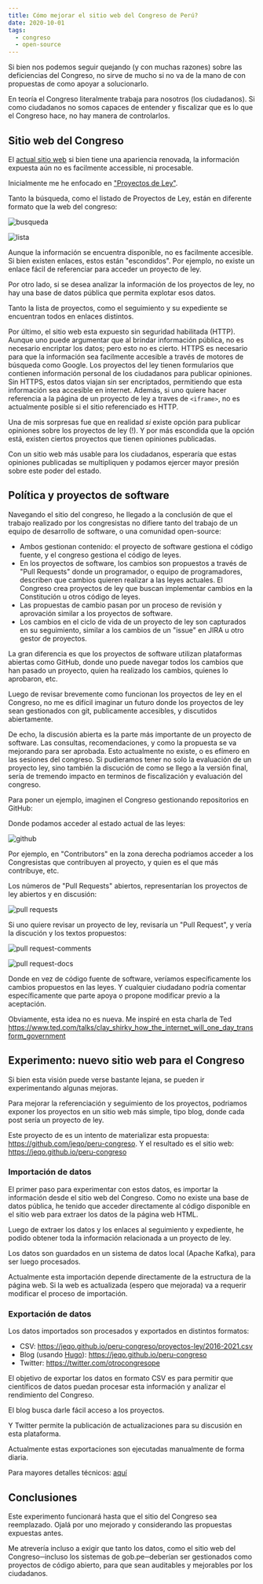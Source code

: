 ```yaml
---
title: Cómo mejorar el sitio web del Congreso de Perú?
date: 2020-10-01
tags:
  - congreso
  - open-source
---
```


Si bien nos podemos seguir quejando (y con muchas razones) sobre las deficiencias del Congreso, no sirve de mucho si no va de la mano de con propuestas de como apoyar a solucionarlo.

En teoría el Congreso literalmente trabaja para nosotros (los ciudadanos). 
Si como ciudadanos no somos capaces de entender y fiscalizar que es lo que el Congreso hace, no hay manera de controlarlos.

## Sitio web del Congreso

El [actual sitio web](http://www.congreso.gob.pe) si bien tiene una apariencia renovada, la información expuesta aún no es facilmente accessible, ni procesable.

Inicialmente me he enfocado en ["Proyectos de Ley"](http://www.congreso.gob.pe/pley-2016-2021).

Tanto la búsqueda, como el listado de Proyectos de Ley, están en diferente formato que la web del congreso:

![busqueda](/images/posts/2020-10-02-peru-congreso/busqueda.png)

![lista](/images/posts/2020-10-02-peru-congreso/lista.png)

Aunque la información se encuentra disponible, no es facilmente accesible. 
Si bien existen enlaces, estos están "escondidos".
Por ejemplo, no existe un enlace fácil de referenciar para acceder un proyecto de ley.

Por otro lado, si se desea analizar la información de los proyectos de ley, no hay una base de datos pública que permita explotar esos datos.

Tanto la lista de proyectos, como el seguimiento y su expediente se encuentran todos en enlaces distintos.

Por último, el sitio web esta expuesto sin seguridad habilitada (HTTP). 
Aunque uno puede argumentar que al brindar información pública, no es necesario encriptar los datos; pero esto no es cierto. 
HTTPS es necesario para que la información sea facilmente accesible a través de motores de búsqueda como Google.
Los proyectos del ley tienen formularios que contienen información personal de los ciudadanos para publicar opiniones.
Sin HTTPS, estos datos viajan sin ser encriptados, permitiendo que esta información sea accesible en internet.
Además, si uno quiere hacer referencia a la página de un proyecto de ley a traves de `<iframe>`, no es actualmente posible si el sitio referenciado es HTTP.

Una de mis sorpresas fue que en realidad _si_ existe opción para publicar opiniones sobre los proyectos de ley (!). Y por más escondida que la opción está, existen ciertos proyectos que tienen opiniones publicadas.

Con un sitio web más usable para los ciudadanos, esperaría que estas opiniones publicadas se multipliquen y podamos ejercer mayor presión sobre este poder del estado.

## Política y proyectos de software

Navegando el sitio del congreso, he llegado a la conclusión de que el trabajo realizado por los congresistas no difiere tanto del trabajo de un equipo de desarrollo de software, o una comunidad open-source:

- Ambos gestionan contenido: el proyecto de software gestiona el código fuente, y el congreso gestiona el código de leyes.
- En los proyectos de software, los cambios son propuestos a través de "Pull Requests" donde un programador, o equipo de programadores, describen que cambios quieren realizar a las leyes actuales. El Congreso crea proyectos de ley que buscan implementar cambios en la Constitución u otros código de leyes.
- Las propuestas de cambio pasan por un proceso de revisión y aprovación similar a los proyectos de software.
- Los cambios en el ciclo de vida de un proyecto de ley son capturados en su seguimiento, similar a los cambios de un "issue" en JIRA u otro gestor de proyectos.

La gran diferencia es que los proyectos de software utilizan plataformas abiertas como GitHub, donde uno puede navegar todos los cambios que han pasado un proyecto, quien ha realizado los cambios, quienes lo aprobaron, etc.

Luego de revisar brevemente como funcionan los proyectos de ley en el Congreso, no me es difícil imaginar un futuro donde los proyectos de ley sean gestionados con git, publicamente accesibles, y discutidos abiertamente.

De echo, la discusión abierta es la parte más importante de un proyecto de software. Las consultas, recomendaciones, y como la propuesta se va mejorando para ser aprobada. Esto actualmente no existe, o es efímero en las sesiones del congreso. Si pudieramos tener no solo la evaluación de un proyecto ley, sino también la discución de como se llego a la versión final, sería de tremendo impacto en terminos de fiscalización y evaluación del congreso.

Para poner un ejemplo, imaginen el Congreso gestionando repositorios en GitHub:

Donde podamos acceder al estado actual de las leyes:

![github](/images/posts/2020-10-02-peru-congreso/github.png)

Por ejemplo, en "Contributors" en la zona derecha podriamos acceder a los Congresistas que contribuyen al proyecto, y quien es el que más contribuye, etc.

Los números de "Pull Requests" abiertos, representarían los proyectos de ley abiertos y en discusión:

![pull requests](/images/posts/2020-10-02-peru-congreso/prs.png)

Si uno quiere revisar un proyecto de ley, revisaría un "Pull Request", y vería la discución y los textos propuestos:

![pull request-comments](/images/posts/2020-10-02-peru-congreso/pr-comments.png)

![pull request-docs](/images/posts/2020-10-02-peru-congreso/pr-docs.png)

Donde en vez de código fuente de software, veríamos específicamente los cambios propuestos en las leyes. Y cualquier ciudadano podría comentar específicamente que parte apoya o propone modificar previo a la aceptación.

Obviamente, esta idea no es nueva. Me inspiré en esta charla de Ted <https://www.ted.com/talks/clay_shirky_how_the_internet_will_one_day_transform_government>

## Experimento: nuevo sitio web para el Congreso

Si bien esta visión puede verse bastante lejana, se pueden ir experimentando algunas mejoras.

Para mejorar la referenciación y seguimiento de los proyectos, podriamos exponer los proyectos en un sitio web más simple, tipo blog, donde cada post sería un proyecto de ley.

Este proyecto de es un intento de materializar esta propuesta: <https://github.com/jeqo/peru-congreso>.
Y el resultado es el sitio web: <https://jeqo.github.io/peru-congreso>

### Importación de datos

El primer paso para experimentar con estos datos, es importar la información desde el sitio web del Congreso.
Como no existe una base de datos pública, he tenido que acceder directamente al código disponible en el sitio web para extraer los datos de la página web HTML.

Luego de extraer los datos y los enlaces al seguimiento y expediente, he podido obtener toda la información relacionada a un proyecto de ley.

Los datos son guardados en un sistema de datos local (Apache Kafka), para ser luego procesados.

Actualmente esta importación depende directamente de la estructura de la página web. Si la web es actualizada (espero que mejorada) va a requerir modificar el proceso de importación.

### Exportación de datos

Los datos importados son procesados y exportados en distintos formatos:

- CSV: <https://jeqo.github.io/peru-congreso/proyectos-ley/2016-2021.csv>
- Blog (usando [Hugo](https://gohugo.io)): <https://jeqo.github.io/peru-congreso>
- Twitter: <https://twitter.com/otrocongresope>

El objetivo de exportar los datos en formato CSV es para permitir que científicos de datos puedan procesar esta información y analizar el rendimiento del Congreso. 

El blog busca darle fácil acceso a los proyectos.

Y Twitter permite la publicación de actualizaciones para su discusión en esta plataforma.

Actualmente estas exportaciones son ejecutadas manualmente de forma diaria. 

Para mayores detalles técnicos: [aquí](https://github.com/jeqo/peru-congreso/blob/trunk/RATIONALE.md)

## Conclusiones

Este experimento funcionará hasta que el sitio del Congreso sea reemplazado. 
Ojalá por uno mejorado y considerando las propuestas expuestas antes.

Me atrevería incluso a exigir que tanto los datos, como el sitio web del Congreso─incluso los sistemas de gob.pe─deberían ser gestionados como proyectos de código abierto, para que sean auditables y mejorables por los ciudadanos.  
